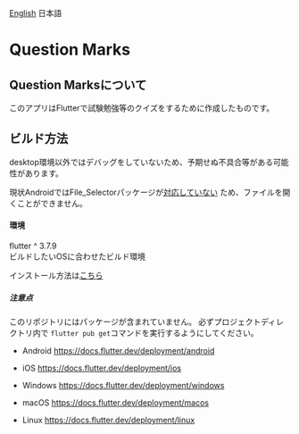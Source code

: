 [English](/README.md) 日本語

# Question Marks

## Question Marksについて

このアプリはFlutterで試験勉強等のクイズをするために作成したものです。

## ビルド方法

desktop環境以外ではデバッグをしていないため、予期せぬ不具合等がある可能性があります。

現状AndroidではFile_Selectorパッケージが[対応していない](https://github.com/flutter/flutter/issues/110098)
ため、ファイルを開くことができません。

#### 環境

flutter ^ 3.7.9  
ビルドしたいOSに合わせたビルド環境

インストール方法は[こちら](https://docs.flutter.dev/get-started/install)

##### 注意点

このリポジトリにはパッケージが含まれていません。 必ずプロジェクトディレクトリ内で
`flutter pub get`コマンドを実行するようにしてください。

- Android
  https://docs.flutter.dev/deployment/android
- iOS
  https://docs.flutter.dev/deployment/ios

- Windows
  https://docs.flutter.dev/deployment/windows
- macOS
  https://docs.flutter.dev/deployment/macos
- Linux
  https://docs.flutter.dev/deployment/linux